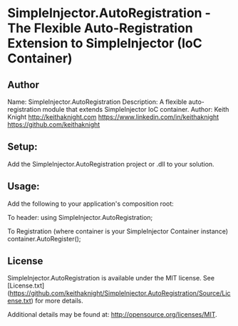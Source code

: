 # SimpleInjector.AutoRegistration - The Flexible Auto-Registration Extension to SimpleInjector (IoC Container)

## Author
Name: SimpleInjector.AutoRegistration
Description: A flexible auto-registration module that extends SimpleInjector IoC container.
Author: Keith <a> Knight 
http://keithaknight.com
https://www.linkedin.com/in/keithaknight
https://github.com/keithaknight


## Setup:
 
Add the SimpleInjector.AutoRegistration project or .dll to your solution.


## Usage:

Add the following to your application's composition root:

To header:
using SimpleInjector.AutoRegistration;

To Registration (where container is your SimpleInjector Container instance)
container.AutoRegister();


## License

SimpleInjector.AutoRegistration is available under the MIT license.  See [License.txt] (https://github.com/keithaknight/SimpleInjector.AutoRegistration/Source/License.txt) for more details.

Additional details may be found at: http://opensource.org/licenses/MIT.

